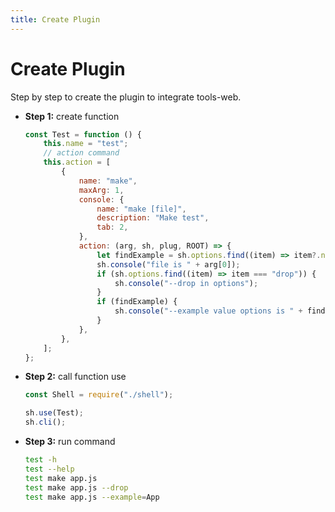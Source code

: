 ```yaml
---
title: Create Plugin
---
```


# Create Plugin

Step by step to create the plugin to integrate tools-web.

- **Step 1:** create function
	```javascript
	const Test = function () {
		this.name = "test";
		// action command
		this.action = [
			{
				name: "make",
				maxArg: 1,
				console: {
					name: "make [file]",
					description: "Make test",
					tab: 2,
				},
				action: (arg, sh, plug, ROOT) => {
					let findExample = sh.options.find((item) => item?.name === "example");
					sh.console("file is " + arg[0]);
					if (sh.options.find((item) => item === "drop")) {
						sh.console("--drop in options");
					}
					if (findExample) {
						sh.console("--example value options is " + findExample.value);
					}
				},
			},
		];
	};
	```
- **Step 2:** call function use

	```javascript
	const Shell = require("./shell");

	sh.use(Test);
	sh.cli();
	```

- **Step 3:** run command
	```bash
	test -h
	test --help
	test make app.js
	test make app.js --drop
	test make app.js --example=App
	```
